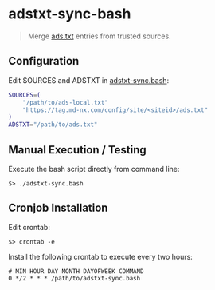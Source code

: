 # adstxt-sync-bash

> Merge [ads.txt](https://iabtechlab.com/ads-txt/) entries from trusted sources.

## Configuration

Edit SOURCES and ADSTXT in [adstxt-sync.bash](adstxt-sync.bash):

```bash
SOURCES=(
    "/path/to/ads-local.txt"
    "https://tag.md-nx.com/config/site/<siteid>/ads.txt"
)
ADSTXT="/path/to/ads.txt"
```

## Manual Execution / Testing

Execute the bash script directly from command line:

```console
$> ./adstxt-sync.bash
```

## Cronjob Installation

Edit crontab:

```console
$> crontab -e
```

Install the following crontab to execute every two hours:

```text
# MIN HOUR DAY MONTH DAYOFWEEK COMMAND
0 */2 * * * /path/to/adstxt-sync.bash
```
